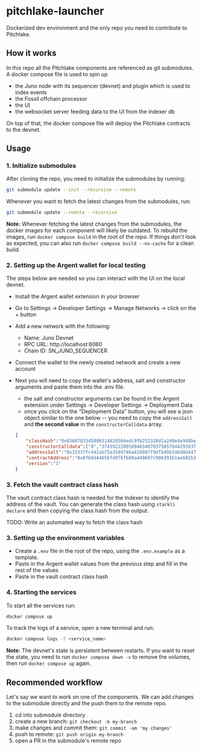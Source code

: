 # pitchlake-launcher
Dockerized dev environment and the only repo you need to contribute to Pitchlake.

## How it works

In this repo all the Pitchlake components are referenced as git submodules. A docker compose file is used to spin up 

- the Juno node with its sequencer (devnet) and plugin which is used to index events
- the Fossil offchain processor
- the UI
- the websocket server feeding data to the UI from the indexer db

On top of that, the docker compose file will deploy the Pitchlake contracts to the devnet.

## Usage

### 1. Initialize submodules

After cloning the repo, you need to initialize the submodules by running:
```bash
git submodule update --init --recursive --remote
```

Whenever you want to fetch the latest changes from the submodules, run:
```bash
git submodule update --remote --recursive
```

**Note:** Whenever fetching the latest changes from the submodules, the docker images for each component will likely be outdated. To rebuild the images, run `docker compose build` in the root of the repo. If things don't look as expected, you can also run `docker compose build --no-cache` for a clean build.

### 2. Setting up the Argent wallet for local testing

The steps below are needed so you can interact with the UI on the local devnet.

- Install the Argent wallet extension in your browser
- Go to Settings -> Developer Settings -> Manage Networks -> click on the + button
- Add a new network with the following:
  - Name: Juno Devnet
  - RPC URL: http://localhost:6060
  - Chain ID: SN_JUNO_SEQUENCER
- Connect the wallet to the newly created network and create a new account
- Next you will need to copy the wallet's address, salt and constructor arguments and paste them into the .env file. 
    - the salt and constructor arguments can be found in the Argent extension under Settings -> Developer Settings -> Deployment Data
    - once you click on the "Deployment Data" button, you will see a json object similar to the one below -- you need to copy the `addressSalt` and **the second value** in the `constructorCalldata` array.

    ```json
    {
        "classHash":"0x036078334509b514626504edc9fb252328d1a240e4e948bef8d0c08dff45927f",
        "constructorCalldata":["0","37459222005894634870375857944293937532221532474070351093573957772534191899","1"],
        "addressSalt":"0x15337fc442ab75a3589746a426987f9dfb49b3abd8d447dab3550c3ead971b",
        "contractAddress":"0x0768d44b56fd0f6f660a449697c906391b1ae682b30086f4d521c4c414d399d9",
        "version":"1"
    }
    ```

### 3. Fetch the vault contract class hash

The vault contract class hash is needed for the Indexer to identify the address of the vault.
You can generate the class hash using `starkli declare` and then copying the class hash from the output. 

TODO: Write an automated way to fetch the class hash

### 3. Setting up the environment variables

- Create a `.env` file in the root of the repo, using the `.env.example` as a template.
- Paste in the Argent wallet values from the previous step and fill in the rest of the values
- Paste in the vault contract class hash

### 4. Starting the services

To start all the services run:
```bash
docker compose up
```

To track the logs of a service, open a new terminal and run:
```bash
docker compose logs -f <service_name>
```

**Note:** The devnet's state is persistent between restarts. If you want to reset the state, you need to run `docker compose down -v` to remove the volumes, then run `docker compose up` again.

## Recommended workflow

Let's say we want to work on one of the components. We can add changes to the submodule directly and the push them to the remote repo.

1. cd into submodule directory
2. create a new branch: `git checkout -b my-branch`
3. make changes and commit them: `git commit -am 'my changes'`
4. push to remote: `git push origin my-branch`
5. open a PR in the submodule's remote repo




